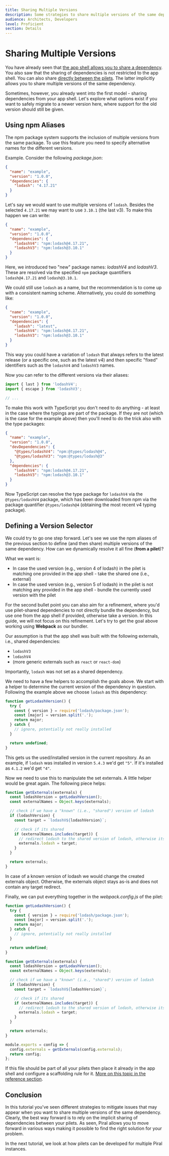 ```yaml
---
title: Sharing Multiple Versions
description: Some strategies to share multiple versions of the same dependency.
audience: Architects, Developers
level: Proficient
section: Details
---
```


# Sharing Multiple Versions

You have already seen that [the app shell allows you to share a dependency](./13-sharing-from-piral.md). You also saw that the sharing of dependencies is not restricted to the app shell. You can also share [directly between the pilets](./15-share-dependencies.md). The latter implicitly allows you to share multiple versions of the same dependency.

Sometimes, however, you already went into the first model - sharing dependencies from your app shell. Let's explore what options exist if you want to safely migrate to a newer version here, where support for the old version should still be given.

## Using npm Aliases

The npm package system supports the inclusion of multiple versions from the same package. To use this feature you need to specify alternative names for the different versions.

Example. Consider the following *package.json*:

```json
{
  "name": "example",
  "version": "1.0.0",
  "dependencies": {
    "lodash": "4.17.21"
  }
}
```

Let's say we would want to use multiple versions of `lodash`. Besides the selected `4.17.21` we may want to use `3.10.1` (the last v3). To make this happen we can write:

```json
{
  "name": "example",
  "version": "1.0.0",
  "dependencies": {
    "lodashV4": "npm:lodash@4.17.21",
    "lodashV3": "npm:lodash@3.10.1"
  }
}
```

Here, we introduced two "new" package names: *lodashV4* and *lodashV3*. These are resolved via the specified `npm` package quantifiers `lodash@4.17.21` and `lodash@3.10.1`.

We could still use `lodash` as a name, but the recommendation is to come up with a consistent naming scheme. Alternatively, you could do something like:

```json
{
  "name": "example",
  "version": "1.0.0",
  "dependencies": {
    "lodash": "latest",
    "lodashV4": "npm:lodash@4.17.21",
    "lodashV3": "npm:lodash@3.10.1"
  }
}
```

This way you could have a variation of `lodash` that always refers to the latest release (or a specific one, such as the latest v4) and then specific "fixed" identifiers such as the `lodashV4` and `lodashV3` names.

Now you can refer to the different versions via their aliases:

```ts
import { last } from 'lodashV4';
import { escape } from 'lodashV3';

// ...
```

To make this work with TypeScript you don't need to do anything - at least in the case where the typings are part of the package. If they are not (which is the case for the example above) then you'll need to do the trick also with the type packages:

```json
{
  "name": "example",
  "version": "1.0.0",
  "devDependencies": {
    "@types/lodashV4": "npm:@types/lodash@4",
    "@types/lodashV3": "npm:@types/lodash@3"
  },
  "dependencies": {
    "lodashV4": "npm:lodash@4.17.21",
    "lodashV3": "npm:lodash@3.10.1"
  }
}
```

Now TypeScript can resolve the type package for `lodashV4` via the `@types/lodashV4` package, which has been downloaded from npm via the package quantifier `@types/lodash@4` (obtaining the most recent v4 typing package).

## Defining a Version Selector

We could try to go one step forward. Let's see we use the npm aliases of the previous section to define (and then share) multiple versions of the same dependency. How can we dynamically resolve it all fine (**from a pilet**)?

What we want is:

- In case the used version (e.g., version 4 of lodash) in the pilet is matching one provided in the app shell - take the shared one (i.e., external)
- In case the used version (e.g., version 5 of lodash) in the pilet is not matching any provided in the app shell - bundle the currently used version with the pilet

For the second bullet point you can also aim for a refinement, where you'd use pilet-shared dependencies to not directly bundle the dependency, but use one from the app shell if provided, otherwise take a version. In this guide, we will not focus on this refinement. Let's try to get the goal above working using **Webpack** as our bundler.

Our assumption is that the app shell was built with the following externals, i.e., shared dependencies:

- `lodashV3`
- `lodashV4`
- (more generic externals such as `react` or `react-dom`)

Importantly, `lodash` was not set as a shared dependency.

We need to have a few helpers to accomplish the goals above. We start with a helper to determine the current version of the dependency in question. Following the example above we choose `lodash` as this dependency:

```js
function getLodashVersion() {
  try {
    const { version } = require('lodash/package.json');
    const [major] = version.split('.');
    return major;
  } catch {
    // ignore, potentially not really installed
  }

  return undefined;
}
```

This gets us the used/installed version in the current repository. As an example, if `lodash` was installed in version `5.4.3` we'd get `"5"`. If it's installed as `4.1.2` we'd get `"4"`.

Now we need to use this to manipulate the set externals. A little helper would be great again. The following piece helps:

```js
function getExternals(externals) {
  const lodashVersion = getLodashVersion();
  const externalNames = Object.keys(externals);

  // check if we have a "known" (i.e., "shared") version of lodash
  if (lodashVersion) {
    const target = `lodashV${lodashVersion}`;

    // check if its shared
    if (externalNames.includes(target)) {
      // redirect lodash to the shared version of lodash, otherwise its bundled
      externals.lodash = target;
    }
  }

  return externals;
}
```

In case of a known version of lodash we would change the created externals object. Otherwise, the externals object stays as-is and does not contain any target redirect.

Finally, we can put everything together in the *webpack.config.js* of the pilet:

```js
function getLodashVersion() {
  try {
    const { version } = require('lodash/package.json');
    const [major] = version.split('.');
    return major;
  } catch {
    // ignore, potentially not really installed
  }

  return undefined;
}

function getExternals(externals) {
  const lodashVersion = getLodashVersion();
  const externalNames = Object.keys(externals);

  // check if we have a "known" (i.e., "shared") version of lodash
  if (lodashVersion) {
    const target = `lodashV${lodashVersion}`;

    // check if its shared
    if (externalNames.includes(target)) {
      // redirect lodash to the shared version of lodash, otherwise its bundled
      externals.lodash = target;
    }
  }

  return externals;
}

module.exports = config => {
  config.externals = getExternals(config.externals);
  return config;
};
```

If this file should be part of all your pilets then place it already in the app shell and configure a scaffolding rule for it. [More on this topic in the reference section](../concepts/I03-scaffolding.md).

## Conclusion

In this tutorial you've seen different strategies to mitigate issues that may appear when you want to share multiple versions of the same dependency. Clearly, the best way forward is to rely on the implicit sharing of dependencies between your pilets. As seen, Piral allows you to move forward in various ways making it possible to find the right solution for your problem.

In the next tutorial, we look at how pilets can be developed for multiple Piral instances.

